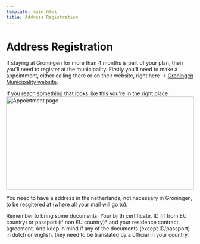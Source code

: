 ```yaml
---
template: main.html
title: Address Registration
---
```


<!--

Makrdown Syntax: https://www.markdownguide.org/basic-syntax

Edit things below this point.
Make sure to keep heading for each section and do not make big blocks of text.

-->

# Address Registration


If staying at Groningen for more than 4 months is part of your plan, then you'll need to register at the municipality. Firstly you'll need to make a appointment, either calling there or on their website, right here -> [Groningen Municipality website](https://gemeente.groningen.nl/student-registration-or-deregistration).


If you reach something that looks like this you're in the right place <img src="https://i.imgur.com/29Ooq1c.png" alt="Appointment page" style="height: 250px;width: 100%; object-fit: cover;"/>


You need to have a address in the netherlands, not necessary in Groningen, to be resgitered at (where all your mail will go to).

Remember to bring some documents: Your birth certificate, ID (if from EU country) or passport (if non EU country)* and your residence contract agreement. And keep in mind if any of the documents (except ID/passport) in dutch or english, they need to be translated by a official in your country.
